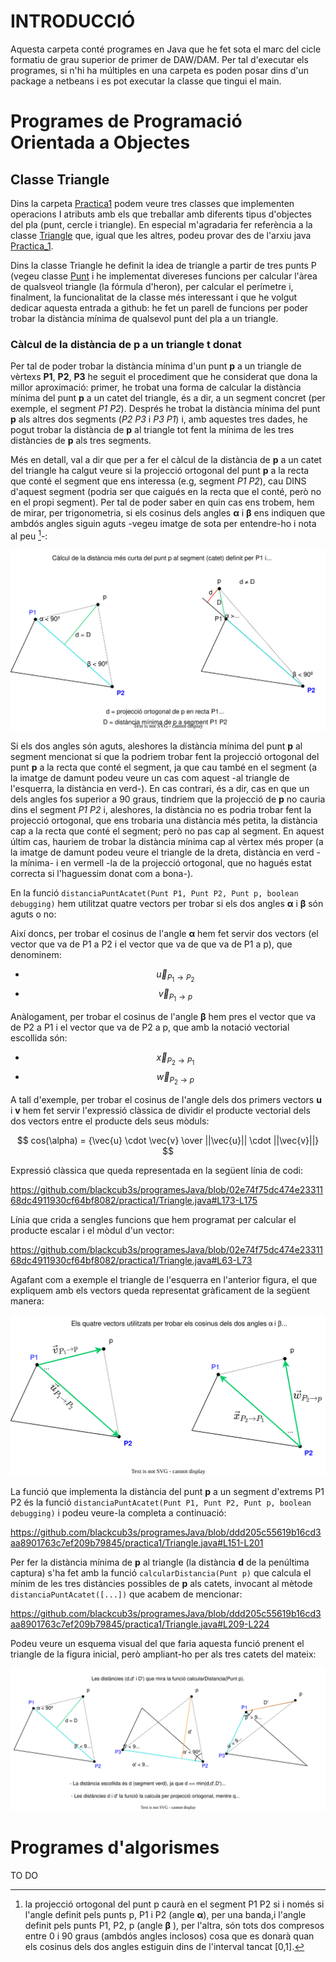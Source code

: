 # INTRODUCCIÓ

Aquesta carpeta conté programes en Java que he fet sota el marc del cicle formatiu de grau superior de primer de DAW/DAM. Per tal d'executar els programes, si n'hi ha múltiples en una carpeta es poden posar dins d'un package a netbeans i es pot executar la classe que tingui el main.

# Programes de Programació Orientada a Objectes

## Classe Triangle

Dins la carpeta [Practica1](./practica1/) podem veure tres classes que implementen operacions I atributs amb els que treballar amb diferents tipus d'objectes del pla (punt, cercle i triangle). En especial m'agradaria fer referència a la classe [Triangle](./practica1/Triangle.java) que, igual que les altres, podeu provar des de l'arxiu java [Practica_1](./practica1/Practica_1.java).

Dins la classe Triangle he definit la idea de triangle a partir de tres punts P (vegeu classe [Punt](./practica1/Punt.java) i he implementat divereses funcions per calcular l'àrea de qualsveol triangle (la fórmula d'heron), per calcular el perímetre i, finalment, la funcionalitat de la classe més interessant i que he volgut dedicar aquesta entrada a github: he fet un parell de funcions per poder trobar la distància mínima de qualsevol punt del pla a un triangle.

### Càlcul de la distància de p a un triangle t donat

Per tal de poder trobar la distància mínima d'un punt **p** a un triangle de vèrtexs **P1**, **P2**, **P3** he seguit el procediment que he considerat que dona la millor aproximació: primer, he trobat una forma de calcular la distància mínima del punt **p** a un catet del triangle, és a dir, a un segment concret (per exemple, el segment *P1 P2*). Després he trobat la distància mínima del punt **p** als altres dos segments (*P2 P3* i *P3 P1*) i, amb aquestes tres dades, he pogut trobar la distància de **p** al triangle tot fent la mínima de les tres distàncies de **p** als tres segments.

Més en detall, val a dir que per a fer el càlcul de la distància de **p** a un catet del triangle ha calgut veure si la projecció ortogonal del punt **p** a la recta que conté el segment que ens interessa (e.g, segment *P1 P2*), cau DINS d'aquest segment (podria ser que caigués en la recta que el conté, però no en el propi segment). Per tal de poder saber en quin cas ens trobem, hem de mirar, per trigonometria, si els cosinus dels angles **α** i **β** ens indiquen que ambdós angles siguin aguts -vegeu imatge de sota per entendre-ho i nota al peu [^1]-:

<p align="center">
  <img src="./practica1/auxiliars/diagramaDistanciaMinimaTriangle.svg" alt="imatge triangle no carrega">
</p>

Si els dos angles són aguts, aleshores la distància mínima del punt **p** al segment mencionat sí que la podriem trobar fent la projecció ortogonal del punt **p** a la recta que conté el segment, ja que cau també en el segment (a la imatge de damunt podeu veure un cas com aquest -al triangle de l'esquerra, la distància en verd-). En cas contrari, és a dir, cas en que un dels angles fos superior a 90 graus, tindriem que la projecció de **p** no cauria dins el segment *P1 P2* i, aleshores, la distància no es podria trobar fent la projecció ortogonal, que ens trobaria una distància més petita, la distància cap a la recta que conté el segment; però no pas cap al segment. En aquest últim cas, hauriem de trobar la distància mínima cap al vèrtex més proper (a la imatge de damunt podeu veure el triangle de la dreta, distància en verd -la mínima- i en vermell -la de la projecció ortogonal, que no hagués estat correcta si l'haguessim donat com a bona-).

En la funció `distanciaPuntAcatet(Punt P1, Punt P2, Punt p, boolean debugging)` hem utilitzat quatre vectors per trobar si els dos angles **α** i **β** són aguts o no: 

Així doncs, per trobar el cosinus de l'angle **α** hem fet servir dos vectors (el vector que va de P1 a P2 i el vector que va de  que va de P1 a p), que denominem:

-  $$\vec{u}_{P_1 \to P_2}$$
-  $$\vec{v}_{P_1 \to p}$$

Anàlogament, per trobar el cosinus de l'angle **β** hem pres el vector que va de P2 a P1 i el vector que va de P2 a p, que amb la notació vectorial escollida són:
 
 - $$\vec{x}_{P_2 \to P_1}$$
 - $$\vec{w}_{P_2 \to p}$$
 
A tall d'exemple, per trobar el cosinus de l'angle dels dos primers vectors **u** i **v** hem fet servir l'expressió clàssica de dividir el producte vectorial dels dos vectors entre el producte dels seus mòduls:


$$ cos(\alpha) = {\vec{u} \cdot \vec{v} \over ||\vec{u}|| \cdot ||\vec{v}||} $$

Expressió clàssica que queda representada en la següent línia de codi:

https://github.com/blackcub3s/programesJava/blob/02e74f75dc474e2331168dc4911930cf64bf8082/practica1/Triangle.java#L173-L175

Línia que crida a sengles funcions que hem programat per calcular el producte escalar i el mòdul d'un vector:

https://github.com/blackcub3s/programesJava/blob/02e74f75dc474e2331168dc4911930cf64bf8082/practica1/Triangle.java#L63-L73

Agafant com a exemple el triangle de l'esquerra en l'anterior figura, el que expliquem amb els vectors queda representat gràficament de la següent manera:

<p align="center">
    <img src="./practica1/auxiliars/diagramaDistanciaMinimaTriangleVECTORS.svg" alt = "imatge de vectors no carrega"> 
</p>

La funció que implementa la distància del punt **p** a un segment d'extrems P1 P2 és la funció `distanciaPuntAcatet(Punt P1, Punt P2, Punt p, boolean debugging)` i podeu veure-la completa a continuació:

https://github.com/blackcub3s/programesJava/blob/ddd205c55619b16cd3aa8901763c7ef209b79845/practica1/Triangle.java#L151-L201

Per fer la distància mínima de **p** al triangle (la distància **d** de la penúltima captura) s'ha fet amb la funció `calcularDistancia(Punt p)` que calcula el mínim de les tres distàncies possibles de **p** als catets, invocant al mètode `distanciaPuntAcatet([...])` que acabem de mencionar: 

https://github.com/blackcub3s/programesJava/blob/ddd205c55619b16cd3aa8901763c7ef209b79845/practica1/Triangle.java#L209-L224

Podeu veure un esquema visual del que faria aquesta funció prenent el triangle de la figura inicial, però ampliant-ho per als tres catets del mateix:

<p align="center">
    <img src="./practica1/auxiliars/diagramaDistanciaMinimaTriangleGLOBAL.svg" alt = "imatge de les 3 distancies no carrega"> 
</p>

[^1]: la projecció ortogonal del punt p caurà en el segment P1 P2 si i només si l'angle definit pels punts p, P1 i P2 (angle **α**), per una banda,i l'angle definit pels punts P1, P2, p (angle **β** ), per l'altra, són
tots dos compresos entre 0 i 90 graus (ambdós angles inclosos) cosa que es donarà quan els cosinus dels dos angles
estiguin dins de l'interval tancat [0,1].


# Programes d'algorismes

TO DO